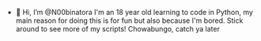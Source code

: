 - 👋 Hi, I’m @N00binatora
I'm an 18 year old learning to code in Python, my main reason for doing this is for fun but also because I'm bored. Stick around to see more of my scripts! 
Chowabungo, catch ya later
